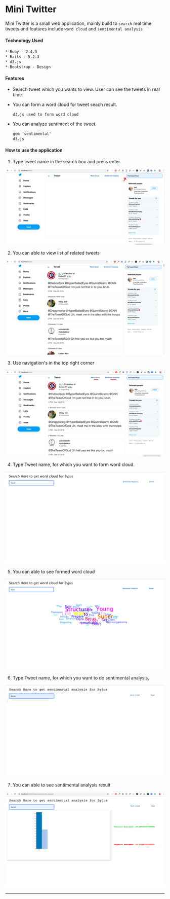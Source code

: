 # Mini Twitter

Mini Twitter is a small web application, mainly build to `search` real time tweets and features include `word cloud` and `sentimental analysis` 

#### Technology Used
```
* Ruby - 2.4.3
* Rails - 5.2.3
* d3.js
* Bootstrap - Design
```

#### Features

* Search tweet which you wants to view. User can see the tweets in real time.

* You can form a word cloud for tweet seach result.

    ```
    d3.js used to form word cloud
    ```

* You can analyze sentiment of the tweet.

    ```
    gem 'sentimental'
    d3.js 
    ```

#### How to use the application

1. Type tweet name in the search box and press enter

![](doc/images/tweet_search.png)

2. You can able to view list of related tweets

![](doc/images/tweet_list.png)

3. Use navigation's in the top right corner

![](doc/images/home_nav_link.png)

4. Type Tweet name, for which you want to form word cloud.

![](doc/images/wc_search.png)

5. You can able to see formed word cloud

![](doc/images/word_cloud.png)

6. Type Tweet name, for which you want to do sentimental analysis.

![](doc/images/sa_search.png)

7. You can able to see sentimental analysis result

![](doc/images/sa_graph.png)

-----------
